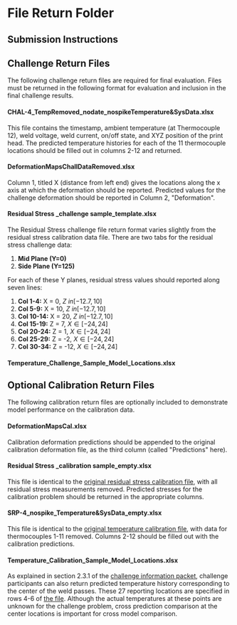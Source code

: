 # File Return Folder
## Submission Instructions

## Challenge Return Files
The following challenge return files are required for final evaluation.
Files must be returned in the following format for evaluation and inclusion in the final challenge results.

#### CHAL-4_TempRemoved_nodate_nospikeTemperature&SysData.xlsx
This file contains the timestamp, ambient temperature (at Thermocouple 12), weld voltage, weld current, on/off state, and XYZ position of the print head.
The predicted temperature histories for each of the 11 thermocouple locations should be filled out in columns 2-12 and returned.

#### DeformationMapsChallDataRemoved.xlsx
Column 1, titled X (distance from left end) gives the locations along the x axis at which the deformation should be reported.
Predicted values for the challenge deformation should be reported in Column 2, "Deformation".

#### Residual Stress _challenge sample_template.xlsx
The Residual Stress challenge file return format varies slightly from the residual stress calibration data file.
There are two tabs for the residual stress challenge data:
1. **Mid Plane (Y=0)**
2. **Side Plane (Y=125)**

For each of these Y planes, residual stress values should reported along seven lines:
  1. **Col 1-4:** X = 0, $Z \ in [-12.7, 10]$
  2. **Col 5-9:** X = 10, $Z \ in [-12.7, 10]$
  3. **Col 10-14:** X = 20, $Z \ in [-12.7, 10]$
  4. **Col 15-19:** Z = 7, $X \in [-24, 24]$
  5. **Col 20-24:** Z = 1, $X \in [-24, 24]$
  6. **Col 25-29:** Z = -2, $X \in [-24, 24]$
  7. **Col 30-34:** Z = -12, $X \in [-24, 24]$



#### Temperature_Challenge_Sample_Model_Locations.xlsx


## Optional Calibration Return Files
The following calibration return files are optionally included to demonstrate model performance on the calibration data.

#### DeformationMapsCal.xlsx
Calibration deformation predictions should be appended to the original calibration deformation file, as the third column (called "Predictions" here).

#### Residual Stress _calibration sample_empty.xlsx
This file is identical to the [original residual stress calibration file](https://github.com/SRP-AM/SRP_AM_Prediction_Challenge/blob/main/ResidualStress/CalTask/Residual%20Stress%20_calibration%20sample.xlsx), with all residual stress measurements removed.
Predicted stresses for the calibration problem should be returned in the appropriate columns.

#### SRP-4_nospike_Temperature&SysData_empty.xlsx
This file is identical to the [original temperature calibration file](https://github.com/SRP-AM/SRP_AM_Prediction_Challenge/blob/main/Temperature/CalTask/SRP-4_nospike_Temperature%26SysData.xlsx), with data for thermocouples 1-11 removed.
Columns 2-12 should be filled out with the calibration predictions.

#### Temperature_Calibration_Sample_Model_Locations.xlsx
As explained in section 2.3.1 of the [challenge information packet](https://github.com/SRP-AM/SRP_AM_Prediction_Challenge/blob/main/challenge_info_packet.pdf), challenge participants can also return predicted temperature history corresponding to the center of the weld passes.
These 27 reporting locations are specified in rows 4-6 of [the file](https://github.com/SRP-AM/SRP_AM_Prediction_Challenge/blob/main/File%20Return%20Folder/Optional%20Calibration%20Return%20Files/Temperature_Calibration_Sample_Model_Locations.xlsx).
Although the actual temperatures at these points are unknown for the challenge problem, cross prediction comparison at the center locations is important for cross model comparison.
